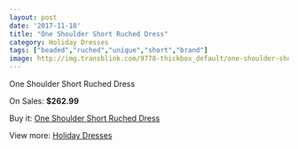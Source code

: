 ```yaml
---
layout: post
date: '2017-11-18'
title: "One Shoulder Short Ruched Dress"
category: Holiday Dresses
tags: ["beaded","ruched","unique","short","brand"]
image: http://img.transblink.com/9778-thickbox_default/one-shoulder-short-ruched-dress.jpg
---
```

One Shoulder Short Ruched Dress

On Sales: **$262.99**
<a href="https://www.transblink.com/en/holiday-dresses/3173-one-shoulder-short-ruched-dress.html"><amp-img layout="responsive" width="600" height="600" src="//img.transblink.com/9778-thickbox_default/one-shoulder-short-ruched-dress.jpg" alt="One Shoulder Short Ruched Dress 0" /></a>
<a href="https://www.transblink.com/en/holiday-dresses/3173-one-shoulder-short-ruched-dress.html"><amp-img layout="responsive" width="600" height="600" src="//img.transblink.com/9780-thickbox_default/one-shoulder-short-ruched-dress.jpg" alt="One Shoulder Short Ruched Dress 1" /></a>
<a href="https://www.transblink.com/en/holiday-dresses/3173-one-shoulder-short-ruched-dress.html"><amp-img layout="responsive" width="600" height="600" src="//img.transblink.com/9779-thickbox_default/one-shoulder-short-ruched-dress.jpg" alt="One Shoulder Short Ruched Dress 2" /></a>

Buy it: [One Shoulder Short Ruched Dress](https://www.transblink.com/en/holiday-dresses/3173-one-shoulder-short-ruched-dress.html "One Shoulder Short Ruched Dress")

View more: [Holiday Dresses](https://www.transblink.com/en/8-holiday-dresses "Holiday Dresses")